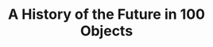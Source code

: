 ---
title: "A History of the Future in 100 Objects"
slug: "a-history-of-the-future-in-100-objects"
subtitle: ""
publisher: "Self"
published: "2013"
asin: "B00EX8QRPM"
authors: 
  - adrian-hon
started: "2014-05-27"
start_year: "2014"
finished: "2014-06-04"
---